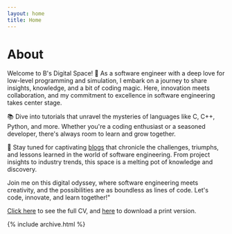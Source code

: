 ```yaml
---
layout: home
title: Home
---
```


# About

Welcome to B's Digital Space! 🚀 As a software engineer with a deep love for low-level programming and simulation, I embark on a journey to share insights, knowledge, and a bit of coding magic. Here, innovation meets collaboration, and my commitment to excellence in software engineering takes center stage.

📚 Dive into tutorials that unravel the mysteries of languages like C, C++, Python, and more. Whether you're a coding enthusiast or a seasoned developer, there's always room to learn and grow together.

📰 Stay tuned for captivating [blogs](/_posts) that chronicle the challenges, triumphs, and lessons learned in the world of software engineering. From project insights to industry trends, this space is a melting pot of knowledge and discovery.

Join me on this digital odyssey, where software engineering meets creativity, and the possibilities are as boundless as lines of code. Let's code, innovate, and learn together!"

[Click here](/cv) to see the full CV, and [here](/cv.pdf) to download a print version.


{% include archive.html %}
